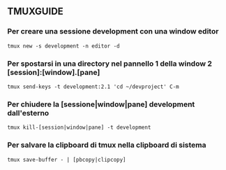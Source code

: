 ## TMUXGUIDE
### Per creare una sessione development con una window editor
    tmux new -s development -n editor -d

### Per spostarsi in una directory nel pannello 1 della window 2 [session]:[window].[pane]
    tmux send-keys -t development:2.1 'cd ~/devproject' C-m

### Per chiudere la [sessione|window|pane] development dall'esterno
    tmux kill-[session|window|pane] -t development 

### Per salvare la clipboard di tmux nella clipboard di sistema
    tmux save-buffer - | [pbcopy|clipcopy]
